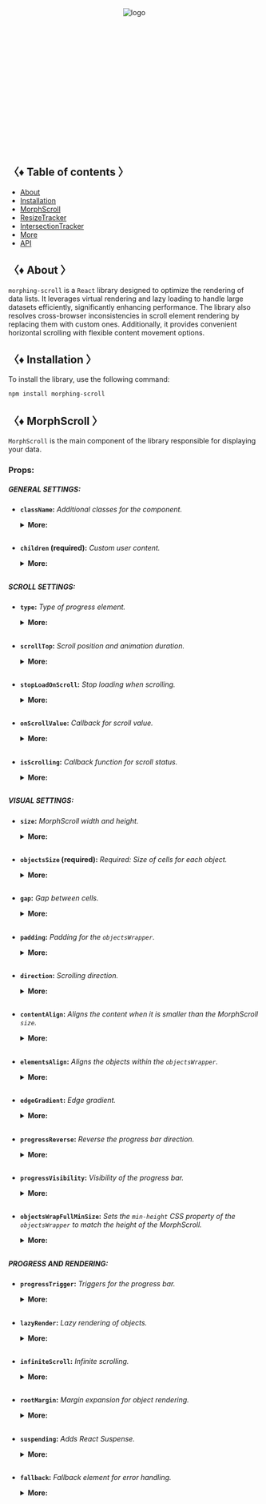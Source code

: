 <div align="center" style="height: 282px;">
  <img src="https://drive.google.com/uc?export=view&id=1mpb5TAElX3Xla4sGFISp4bQMu0zuNJaa" alt="logo"/>
</div>

## 〈♦ Table of contents 〉

- [About](#-about-)
- [Installation](#-installation-)
- [MorphScroll](#-morph_scroll-)
- [ResizeTracker](#-resizet_racker-)
- [IntersectionTracker](#-intersection_tracker-)
- [More](#-More-)
- [API](#-api-)

## 〈♦ About 〉

`morphing-scroll` is a `React` library designed to optimize the rendering of data lists. It leverages virtual rendering and lazy loading to handle large datasets efficiently, significantly enhancing performance. The library also resolves cross-browser inconsistencies in scroll element rendering by replacing them with custom ones. Additionally, it provides convenient horizontal scrolling with flexible content movement options.

## 〈♦ Installation 〉

To install the library, use the following command:

```bash
npm install morphing-scroll
```

## 〈♦ MorphScroll 〉

`MorphScroll` is the main component of the library responsible for displaying your data.

### Props:

##### GENERAL SETTINGS:

- **`className`:** _Additional classes for the component._
  <details>
  <summary><strong>More:</strong></summary>
  <strong>‣ Type:</strong> string<br />
  <br />
  <strong>‣ Description:</strong> <em><br />
  This parameter allows you to apply custom CSS classes to the <code>MorphScroll</code> component, enabling further customization and styling to fit your design needs.✨</em><br />
  <br />
  <strong>‣ Example:</strong>

  ```tsx
  <MorphScroll
    className="my-class"
    // another props
  >
    {children}
  </MorphScroll>
  ```

  </details>
  <h2>

- **`children` (required):** _Custom user content._
  <details>
  <summary><strong>More:</strong></summary>
  <strong>‣ Type:</strong> React.ReactNode<br />
  <br />
  <strong>‣ Description:</strong> <em><br />
  This is where you can pass your list elements.<br />
  Make sure to provide unique keys for each list item, as per React's rules. The <code>MorphScroll</code> component ensures that the cells it generates will use the same keys as your list items, allowing it to render the correct cells for the current list.<br />
  Additionally, <code>MorphScroll</code> handles a passed <code>null</code> value the same way as <code>undefined</code>, rendering nothing in both cases.</em><br />
  <br />
  <strong>‣ Example:</strong>

  ```tsx
  <MorphScroll
  // props
  >
    {children}
  </MorphScroll>
  ```

  </details>
  <h2>

##### SCROLL SETTINGS:

- **`type`:** _Type of progress element._
    <details>
    <summary><strong>More:</strong></summary>
    <strong>‣ Type:</strong> "scroll" | "slider"<br />
    <br />
    <strong>‣ Default:</strong> "scroll"<br />
    <br />
    <strong>‣ Description:</strong> <em><br />
    This parameter defines how the provided <code>progressElement</code> behaves within <code>progressTrigger</code> and how you interact with it.<br />
    With the default <code>type="scroll"</code>, it functions as a typical scrollbar. However, with <code>type="slider"</code>, it displays distinct elements indicating the number of full scroll steps within the list.<br />
    For More details, refer to <code>progressTrigger/progressElement</code>.</em><br />
    <br />
    <strong>‣ Example:</strong>

  ```tsx
  <MorphScroll
    type="slider"
    // another props
  >
    {children}
  </MorphScroll>
  ```

    </details>
    <h2>

- **`scrollTop`:** _Scroll position and animation duration._
  <details>
  <summary><strong>More:</strong></summary>
  <strong>‣ Type:</strong> { value: number | "end"; duration?: number }<br />
  <br />
  <strong>‣ Default:</strong> { value: 1; duration: 200 }<br />
  <br />
  <strong>‣ Description:</strong> <em><br />
  The default value for <code>value</code> is set to 1 to prevent sudden scrolling to the start of the list, especially when loading new elements at the top of the MorphScroll. The value <code>"end"</code> scrolls to the end of the list upon loading and is useful when adding new items to the bottom of the list and will not work when adding new items to the top.<br />
  The <code>duration</code> parameter specifies the scrolling speed for the <code>scrollTop</code> values. This parameter is optional and you can only use `value'.</em><br />
  <br />
  <strong>‣ Example:</strong>

  ```tsx
  <MorphScroll
    scrollTop={{ value: 100; duration: 100 }}
    // another props
  >
    {children}
  </MorphScroll>
  ```

  </details>
  <h2>

- **`stopLoadOnScroll`:** _Stop loading when scrolling._
  <details>
  <summary><strong>More:</strong></summary>
  <strong>‣ Type:</strong> boolean<br />
  <br />
  <strong>‣ Default:</strong> false<br />
  <br />
  <strong>‣ Description:</strong> <em><br />
  This parameter helps optimize list performance during scrolling. When set to <code>true</code>, new items will not load while the list is being scrolled and will only load after scrolling stops. This can be particularly useful for lists with a large number of items.</em><br />
  <br />
  <strong>‣ Example:</strong>

  ```tsx
  <MorphScroll
    stopLoadOnScroll
    // another props
  >
    {children}
  </MorphScroll>
  ```

  </details>
  <h2>

- **`onScrollValue`:** _Callback for scroll value._
  <details>
  <summary><strong>More:</strong></summary>
  <strong>‣ Type:</strong> (scroll: number) => void<br />
  <br />
  <strong>‣ Description:</strong> <em><br />
  This parameter accepts a callback function that is triggered on every scroll event. The callback receives the current scroll position as a number. The return value of the callback can be used to determine custom behavior based on the scroll value.</em><br />
  <br />
  <strong>‣ Example:</strong>

  ```tsx
  <MorphScroll
    onScrollValue={
      (scroll) => {
        console.log("Scroll position:", scroll);
        return scroll > 100;
      },
    }
    // another props
  >
    {children}
  </MorphScroll>
  ```

  </details>
  <h2>

- **`isScrolling`:** _Callback function for scroll status._
  <details>
  <summary><strong>More:</strong></summary>
  <strong>‣ Type:</strong> (motion: boolean) => void<br />
  <br />
  <strong>‣ Description:</strong> <em><br />
  This parameter accepts a callback function that is triggered whenever the scroll status changes. The callback receives a boolean value, where <code>true</code> indicates that scrolling is in progress, and <code>false</code> indicates that scrolling has stopped. This can be useful for triggering additional actions, such as pausing animations or loading indicators based on the scroll state.</em><br />
  <br />
  <strong>‣ Example:</strong>

  ```tsx
  <MorphScroll
    isScrolling={(motion) => {
      console.log(motion ? "Scrolling..." : "Scroll stopped.");
    }}
    // another props
  >
    {children}
  </MorphScroll>
  ```

  </details>
  <h2>

##### VISUAL SETTINGS:

- **`size`:** _MorphScroll width and height._
  <details>
  <summary><strong>More:</strong></summary>
  <strong>‣ Type:</strong> number[]<br />
  <br />
  <strong>‣ Description:</strong> <em><br />
  This parameter sets the width and height of the <code>MorphScroll</code> component as an array of two numbers. These values help define the visual container for the scrollable area.<br />
  *The values are specified following the <code>width/height</code> rule in pixels, regardless of the <code>direction</code>.<br />
  <br />
  If this parameter is not specified, <code>MorphScroll</code> will use the <code>ResizeTracker</code> component to measure the width and height of the area where <code>MorphScroll</code> is added. The dimensions will automatically adjust when the container changes. See the <code>ResizeTracker</code> section for more details.</em><br />
  <br />
  <strong>‣ Example:</strong>

  ```tsx
  <MorphScroll
    size={[100, 400]}
    // another props
  >
    {children}
  </MorphScroll>
  ```

  </details>
  <h2>

- **`objectsSize` (required):** _Required: Size of cells for each object._
  <details>
  <summary><strong>More:</strong></summary>
  <strong>‣ Type:</strong> (number | "none" | "firstChild")[]<br />
  <br />
  <strong>‣ Description:</strong> <em><br />
  .</em><br />
  <br />
  <strong>‣ Example:</strong>

  ```tsx
  <MorphScroll
  // another props
  >
    {children}
  </MorphScroll>
  ```

  </details>
  <h2>

- **`gap`:** _Gap between cells._
  <details>
  <summary><strong>More:</strong></summary>
  <strong>‣ Type:</strong> (number | "none" | "firstChild")[]<br />
  <br />
  <strong>‣ Description:</strong> <em><br />
  .</em><br />
  <br />
  <strong>‣ Example:</strong>

  ```tsx
  <MorphScroll
  // another props
  >
    {children}
  </MorphScroll>
  ```

  </details>
  <h2>

- **`padding`:** _Padding for the `objectsWrapper`._
  <details>
  <summary><strong>More:</strong></summary>
  <strong>‣ Type:</strong> (number | "none" | "firstChild")[]<br />
  <br />
  <strong>‣ Description:</strong> <em><br />
  .</em><br />
  <br />
  <strong>‣ Example:</strong>

  ```tsx
  <MorphScroll
  // another props
  >
    {children}
  </MorphScroll>
  ```

  </details>
  <h2>

- **`direction`:** _Scrolling direction._
  <details>
  <summary><strong>More:</strong></summary>
  <strong>‣ Type:</strong> (number | "none" | "firstChild")[]<br />
  <br />
  <strong>‣ Description:</strong> <em><br />
  .</em><br />
  <br />
  <strong>‣ Example:</strong>

  ```tsx
  <MorphScroll
  // another props
  >
    {children}
  </MorphScroll>
  ```

  </details>
  <h2>

- **`contentAlign`:** _Aligns the content when it is smaller than the MorphScroll `size`._
  <details>
  <summary><strong>More:</strong></summary>
  <strong>‣ Type:</strong> (number | "none" | "firstChild")[]<br />
  <br />
  <strong>‣ Description:</strong> <em><br />
  .</em><br />
  <br />
  <strong>‣ Example:</strong>

  ```tsx
  <MorphScroll
  // another props
  >
    {children}
  </MorphScroll>
  ```

  </details>
  <h2>

- **`elementsAlign`:** _Aligns the objects within the `objectsWrapper`._
  <details>
  <summary><strong>More:</strong></summary>
  <strong>‣ Type:</strong> (number | "none" | "firstChild")[]<br />
  <br />
  <strong>‣ Description:</strong> <em><br />
  .</em><br />
  <br />
  <strong>‣ Example:</strong>

  ```tsx
  <MorphScroll
  // another props
  >
    {children}
  </MorphScroll>
  ```

  </details>
  <h2>

- **`edgeGradient`:** _Edge gradient._
  <details>
  <summary><strong>More:</strong></summary>
  <strong>‣ Type:</strong> (number | "none" | "firstChild")[]<br />
  <br />
  <strong>‣ Description:</strong> <em><br />
  .</em><br />
  <br />
  <strong>‣ Example:</strong>

  ```tsx
  <MorphScroll
  // another props
  >
    {children}
  </MorphScroll>
  ```

  </details>
  <h2>

- **`progressReverse`:** _Reverse the progress bar direction._
  <details>
  <summary><strong>More:</strong></summary>
  <strong>‣ Type:</strong> (number | "none" | "firstChild")[]<br />
  <br />
  <strong>‣ Description:</strong> <em><br />
  .</em><br />
  <br />
  <strong>‣ Example:</strong>

  ```tsx
  <MorphScroll
  // another props
  >
    {children}
  </MorphScroll>
  ```

  </details>
  <h2>

- **`progressVisibility`:** _Visibility of the progress bar._
  <details>
  <summary><strong>More:</strong></summary>
  <strong>‣ Type:</strong> (number | "none" | "firstChild")[]<br />
  <br />
  <strong>‣ Description:</strong> <em><br />
  .</em><br />
  <br />
  <strong>‣ Example:</strong>

  ```tsx
  <MorphScroll
  // another props
  >
    {children}
  </MorphScroll>
  ```

  </details>
  <h2>

- **`objectsWrapFullMinSize`:** _Sets the `min-height` CSS property of the `objectsWrapper` to match the height of the MorphScroll._
  <details>
  <summary><strong>More:</strong></summary>
  <strong>‣ Type:</strong> (number | "none" | "firstChild")[]<br />
  <br />
  <strong>‣ Description:</strong> <em><br />
  .</em><br />
  <br />
  <strong>‣ Example:</strong>

  ```tsx
  <MorphScroll
  // another props
  >
    {children}
  </MorphScroll>
  ```

  </details>
  <h2>

##### PROGRESS AND RENDERING:

- **`progressTrigger`:** _Triggers for the progress bar._
  <details>
  <summary><strong>More:</strong></summary>
  <strong>‣ Type:</strong> (number | "none" | "firstChild")[]<br />
  <br />
  <strong>‣ Description:</strong> <em><br />
  .</em><br />
  <br />
  <strong>‣ Example:</strong>

  ```tsx
  <MorphScroll
  // another props
  >
    {children}
  </MorphScroll>
  ```

  </details>
  <h2>

- **`lazyRender`:** _Lazy rendering of objects._
  <details>
  <summary><strong>More:</strong></summary>
  <strong>‣ Type:</strong> (number | "none" | "firstChild")[]<br />
  <br />
  <strong>‣ Description:</strong> <em><br />
  .</em><br />
  <br />
  <strong>‣ Example:</strong>

  ```tsx
  <MorphScroll
  // another props
  >
    {children}
  </MorphScroll>
  ```

  </details>
  <h2>

- **`infiniteScroll`:** _Infinite scrolling._
  <details>
  <summary><strong>More:</strong></summary>
  <strong>‣ Type:</strong> (number | "none" | "firstChild")[]<br />
  <br />
  <strong>‣ Description:</strong> <em><br />
  .</em><br />
  <br />
  <strong>‣ Example:</strong>

  ```tsx
  <MorphScroll
  // another props
  >
    {children}
  </MorphScroll>
  ```

  </details>
  <h2>

- **`rootMargin`:** _Margin expansion for object rendering._
  <details>
  <summary><strong>More:</strong></summary>
  <strong>‣ Type:</strong> (number | "none" | "firstChild")[]<br />
  <br />
  <strong>‣ Description:</strong> <em><br />
  .</em><br />
  <br />
  <strong>‣ Example:</strong>

  ```tsx
  <MorphScroll
  // another props
  >
    {children}
  </MorphScroll>
  ```

  </details>
  <h2>

- **`suspending`:** _Adds React Suspense._
  <details>
  <summary><strong>More:</strong></summary>
  <strong>‣ Type:</strong> (number | "none" | "firstChild")[]<br />
  <br />
  <strong>‣ Description:</strong> <em><br />
  .</em><br />
  <br />
  <strong>‣ Example:</strong>

  ```tsx
  <MorphScroll
  // another props
  >
    {children}
  </MorphScroll>
  ```

  </details>
  <h2>

- **`fallback`:** _Fallback element for error handling._
  <details>
  <summary><strong>More:</strong></summary>
  <strong>‣ Type:</strong> (number | "none" | "firstChild")[]<br />
  <br />
  <strong>‣ Description:</strong> <em><br />
  .</em><br />
  <br />
  <strong>‣ Example:</strong>

  ```tsx
  <MorphScroll
  // another props
  >
    {children}
  </MorphScroll>
  ```

  </details>
  <h2>
